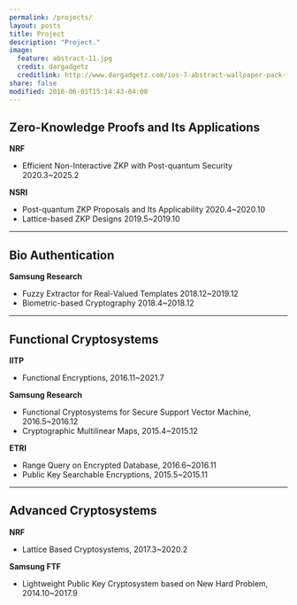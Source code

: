 ```yaml
---
permalink: /projects/
layout: posts
title: Project
description: "Project."
image:
  feature: abstract-11.jpg
  credit: dargadgetz
  creditlink: http://www.dargadgetz.com/ios-7-abstract-wallpaper-pack-for-iphone-5-and-ipod-touch-retina/
share: false
modified: 2016-06-01T15:14:43-04:00
---
```


## Zero-Knowledge Proofs and Its Applications

**NRF**
- Efficient Non-Interactive ZKP with Post-quantum Security
2020.3~2025.2

**NSRI**
- Post-quantum ZKP Proposals and Its Applicability
 2020.4~2020.10
- Lattice-based ZKP Designs
 2019.5~2019.10

 ---

## Bio Authentication

**Samsung Research**
- Fuzzy Extractor for Real-Valued Templates
2018.12~2019.12
- Biometric-based Cryptography
2018.4~2018.12

---

## Functional Cryptosystems

**IITP**
- Functional Encryptions,
2016.11~2021.7

**Samsung Research**
- Functional Cryptosystems for Secure Support Vector Machine,
2016.5~2016.12
- Cryptographic Multilinear Maps,
2015.4~2015.12

**ETRI**
- Range Query on Encrypted Database,
2016.6~2016.11
- Public Key Searchable Encryptions,
2015.5~2015.11

---

## Advanced Cryptosystems

**NRF**
- Lattice Based Cryptosystems,
2017.3~2020.2

**Samsung FTF**
- Lightweight Public Key Cryptosystem based on New Hard Problem,
2014.10~2017.9
